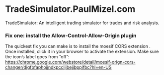 # TradeSimulator.PaulMizel.com
TradeSimulator: An intelligent trading simulator for trades and risk analysis.

### Fix one: install the Allow-Control-Allow-Origin plugin
The quickest fix you can make is to install the moesif CORS extension . Once installed, click it in your browser to activate the extension. Make sure the icon’s label goes from “off”:
https://chrome.google.com/webstore/detail/moesif-orign-cors-changer/digfbfaphojjndkpccljibejjbppifbc?hl=en-US
